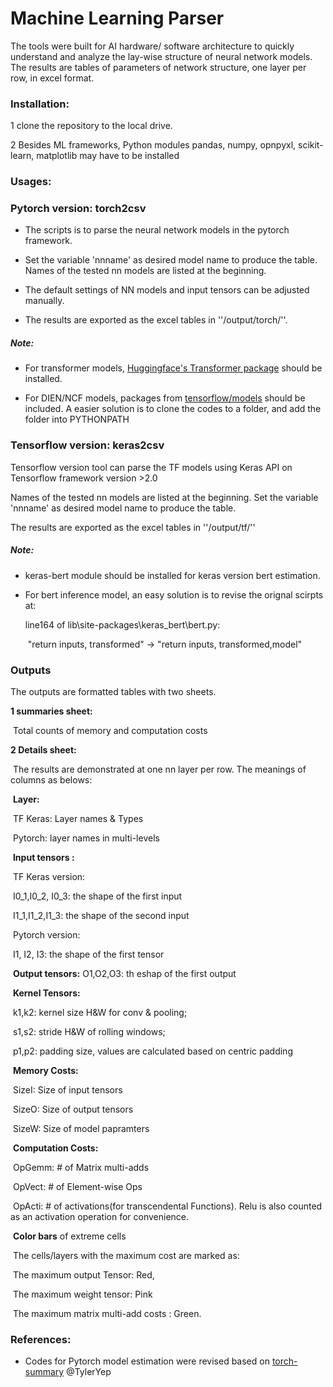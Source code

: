 #  Machine Learning Parser

The tools were built for AI hardware/ software architecture to quickly understand and analyze the lay-wise structure of neural network models. The results are tables of parameters of network structure, one layer per row, in excel format.  

### Installation:

1 clone the repository to the local drive. 

2 Besides ML frameworks, Python modules pandas, numpy, opnpyxl, scikit-learn, matplotlib may have to be installed



### Usages:

### Pytorch version: torch2csv

- The scripts is to parse the neural network models in the pytorch framework. 

- Set the variable 'nnname' as desired model name to produce the table.  Names of the tested nn models   are listed at the beginning.  

- The default settings of NN models and input tensors can be adjusted manually.

- The results are exported as the excel tables in ''/output/torch/''. 

##### Note:

- For transformer models, [Huggingface's Transformer package](https://github.com/huggingface/transformers) should be installed.

- For DIEN/NCF models, packages from [tensorflow/models](https://github.com/tensorflow/models) should be included. A easier solution is to clone the codes to a folder, and add the folder into PYTHONPATH



### Tensorflow version: keras2csv

Tensorflow version  tool can parse the TF models using Keras API on Tensorflow framework version >2.0

Names of the tested nn models are listed at the beginning.  Set the variable 'nnname' as desired model name to produce the table. 

The results are exported as the excel tables in ''/output/tf/''

##### Note:

- keras-bert module should be installed for keras version bert estimation. 

- For bert inference model, an easy solution is to revise the orignal scirpts at:

   	line164 of lib\site-packages\keras_bert\bert.py: 

  ​	 "return inputs, transformed" -> "return inputs, transformed,model"

### Outputs

The outputs are formatted tables with two sheets.  

**1 summaries sheet:**

​	 Total counts of memory and computation costs

**2 Details sheet:**

​	The results are demonstrated at one nn layer per row. The meanings of columns as belows:

​	**Layer:**

​		TF Keras: Layer names & Types

​		Pytorch:  layer names in multi-levels

​	**Input tensors :**

​		TF Keras version: 

​			I0_1,I0_2, I0_3: the shape of the first input

​			I1_1,I1_2,I1_3: the shape of the second input

​		Pytorch version:

​			I1, I2, I3: the shape of the first tensor

​	**Output tensors:** O1,O2,O3: th eshap of the first output

​	**Kernel Tensors:** 

​		k1,k2: kernel size H&W for conv & pooling; 

​		s1,s2: stride H&W of rolling windows;

​		p1,p2: padding size, values are calculated based on centric padding

​	**Memory Costs:** 

​		SizeI: Size of input tensors

​		SizeO: Size of output tensors

​		SizeW: Size of model papramters

​	**Computation Costs:**

​		OpGemm: # of Matrix multi-adds

​		OpVect: # of Element-wise Ops

​		OpActi: # of activations(for transcendental Functions). Relu is also counted as an activation operation for convenience.

​	**Color bars** of extreme cells

​		The cells/layers with the maximum  cost are marked as:

​			The maximum output Tensor:  Red,

​			The maximum weight tensor: Pink

​			The maximum matrix multi-add  costs : Green.

### References:

- Codes for Pytorch model estimation were revised based on [torch-summary](https://github.com/TylerYep/torch-summary) @TylerYep
